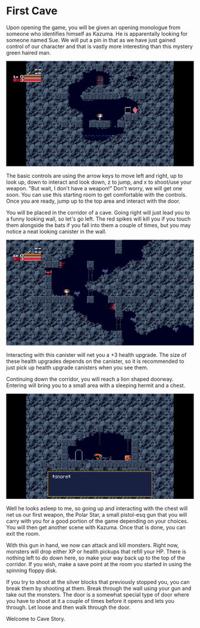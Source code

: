 # First Cave

Upon opening the game, you will be given an opening monologue from someone who identifies himself as Kazuma. He is apparentally looking for someone named Sue. We will put a pin in that as we have just gained control of our character and that is vastly more interesting than this mystery green haired man.  

![The starting room](./assets/firstroom.png)

The basic controls are using the arrow keys to move left and right, up to look up, down to interact and look down, z to jump, and x to shoot/use your weapon. "But wait, I don't have a weapon!" Don't worry, we will get one soon. You can use this starting room to get comfortable with the controls. Once you are ready, jump up to the top area and interact with the door.  

You will be placed in the corridor of a cave. Going right will just lead you to a funny looking wall, so let's go left. The red spikes will kill you if you touch them alongside the bats if you fall into them a couple of times, but you may notice a neat looking canister in the wall.  

![Health upgrade 1](./assets/health1.png)

Interacting with this canister will net you a +3 health upgrade. The size of these health upgrades depends on the canister, so it is recommended to just pick up health upgrade canisters when you see them.  

Continuing down the corridor, you will reach a lion shaped doorway. Entering will bring you to a small area with a sleeping hermit and a chest.

![The hermit's place](./assets/hermit.png)

Well he looks asleep to me, so going up and interacting with the chest will net us our first weapon, the Polar Star, a small pistol-esq gun that you will carry with you for a good portion of the game depending on your choices. You will then get another scene with Kazuma. Once that is done, you can exit the room.  

With this gun in hand, we now can attack and kill monsters. Right now, monsters will drop either XP or health pickups that refill your HP. There is nothing left to do down here, so make your way back up to the top of the corridor. If you wish, make a save point at the room you started in using the spinning floppy disk.  

If you try to shoot at the silver blocks that previously stopped you, you can break them by shooting at them. Break through the wall using your gun and take out the monsters. The door is a somewhat special type of door where you have to shoot at it a couple of times before it opens and lets you through. Let loose and then walk through the door.  

Welcome to Cave Story.
